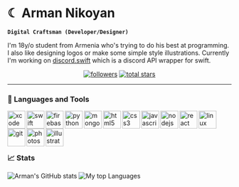 # ☾ Arman Nikoyan

**`Digital Craftsman (Developer/Designer)`**

I'm 18y/o student from Armenia who's trying to do his best at programming. I also like designing logos or make some simple style illustrations. Currently I'm working on [discord.swift](https://github.com/namrabtw/discord.swift) which is a discord API wrapper for swift.

<p align="center">
  <a href="https://github.com/namrabtw?tab=followers">
    <img alt="followers" title="Follow me on Github" src="https://custom-icon-badges.demolab.com/github/followers/namrabtw?color=236ad3&labelColor=1155ba&style=for-the-badge&logo=person-add&label=Followers&logoColor=white"/></a>
  <a href="https://github.com/namrabtw?tab=repositories&sort=stargazers">
    <img alt="total stars" title="Total stars on GitHub" src="https://custom-icon-badges.demolab.com/github/stars/namrabtw?color=55960c&style=for-the-badge&labelColor=488207&logo=star"/></a>
</p>

---

### 🧰 Languages and Tools
  <img align="left" alt="xcode" width="40px" src="https://cdn.jsdelivr.net/gh/devicons/devicon/icons/xcode/xcode-original.svg" />
  <img align="left" alt="swift" width="40px" src="https://cdn.jsdelivr.net/gh/devicons/devicon/icons/swift/swift-original.svg" />
  <img align="left" alt="firebase" width="40px" src="https://cdn.jsdelivr.net/gh/devicons/devicon/icons/firebase/firebase-plain.svg" />

  <img align="left" alt="python" width="40px" src="https://cdn.jsdelivr.net/gh/devicons/devicon/icons/python/python-original.svg" />
  <img align="left" alt="mongodb" width="40px" src="https://cdn.jsdelivr.net/gh/devicons/devicon/icons/mongodb/mongodb-original.svg" />
  
  <img align="left" alt="html5" width="40px" src="https://cdn.jsdelivr.net/gh/devicons/devicon/icons/html5/html5-original.svg" />
  <img align="left" alt="css3" width="40px" src="https://cdn.jsdelivr.net/gh/devicons/devicon/icons/css3/css3-original.svg" />
  <img align="left" alt="javascript" width="40px" src="https://cdn.jsdelivr.net/gh/devicons/devicon/icons/javascript/javascript-original.svg" />

<img align="left" alt="nodejs" width="40px" src="https://cdn.jsdelivr.net/gh/devicons/devicon/icons/nodejs/nodejs-original.svg" />
<img align="left" alt="react" width="40px" src="https://cdn.jsdelivr.net/gh/devicons/devicon/icons/react/react-original.svg" />

<img align="left" alt="linux" width="40px" src="https://cdn.jsdelivr.net/gh/devicons/devicon/icons/linux/linux-original.svg" />
<img align="left" alt="git" width="40px" src="https://cdn.jsdelivr.net/gh/devicons/devicon/icons/git/git-original.svg" />

  <img align="left" alt="photoshop" width="40px" src="https://cdn.jsdelivr.net/gh/devicons/devicon/icons/photoshop/photoshop-plain.svg" />
  <img align="left" alt="illustrator" width="40px" src="https://cdn.jsdelivr.net/gh/devicons/devicon/icons/illustrator/illustrator-plain.svg" />

<br>

<h2>&nbsp</h2>

### 📈 Stats
![Arman's GitHub stats](https://github-readme-stats.vercel.app/api?username=namrabtw&show_icons=true&theme=bear)
![My top Languages](https://github-readme-stats.vercel.app/api/top-langs/?username=namrabtw&layout=compact&theme=bear)
